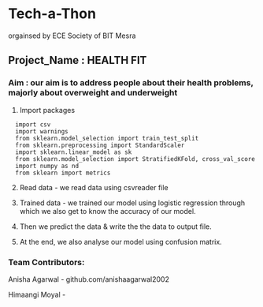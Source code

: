 # Tech-a-Thon
orgainsed by ECE Society of BIT Mesra

## Project_Name : HEALTH FIT
### Aim : our aim is to address people about their health problems, majorly about overweight and underweight

1. Import packages
```
  import csv
  import warnings
  from sklearn.model_selection import train_test_split
  from sklearn.preprocessing import StandardScaler
  import sklearn.linear_model as sk
  from sklearn.model_selection import StratifiedKFold, cross_val_score
  import numpy as nd
  from sklearn import metrics
```
2. Read data -
  we read data using csvreader file
  3. Trained data - 
  we trained our model using logistic regression through which we also get to know the accuracy of our model.
  
4. Then we predict the data & write the the data to output file.
5. At the end, we also analyse our model using confusion matrix.
### Team Contributors:
Anisha Agarwal -
github.com/anishaagarwal2002

Himaangi Moyal -
